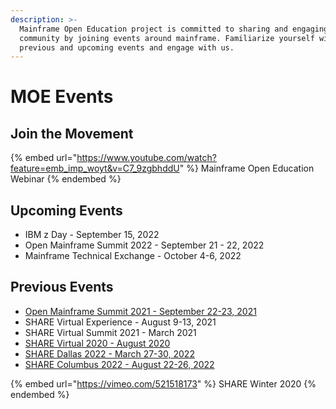 ```yaml
---
description: >-
  Mainframe Open Education project is committed to sharing and engaging the
  community by joining events around mainframe. Familiarize yourself with the
  previous and upcoming events and engage with us.
---
```


# MOE Events

## Join the Movement

{% embed url="https://www.youtube.com/watch?feature=emb_imp_woyt&v=C7_9zgbhddU" %}
Mainframe Open Education Webinar
{% endembed %}

## Upcoming Events

* IBM z Day - September 15, 2022
* Open Mainframe Summit 2022 - September 21 - 22, 2022
* Mainframe Technical Exchange - October 4-6, 2022

## Previous Events

* [Open Mainframe Summit 2021 - September 22-23, 2021](https://www.youtube.com/watch?v=QAQhzCI9WMU)
* SHARE Virtual Experience - August 9-13, 2021
* SHARE Virtual Summit 2021 - March 2021
* [SHARE Virtual 2020 - August 2020](https://player.vimeo.com/video/521518173?h=66625d80ef\&app\_id=122963\&byline=0\&badge=0\&portrait=0\&title=0)
* [SHARE Dallas 2022 - March 27-30, 2022](https://www.share.org/Events/SHARE-Dallas-2022)
* [SHARE Columbus 2022 - August 22-26, 2022](https://www.share.org/Events/SHARE-Columbus-2022)

{% embed url="https://vimeo.com/521518173" %}
SHARE Winter 2020
{% endembed %}
